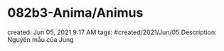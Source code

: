 # 082b3-Anima/Animus

created: Jun 05, 2021 9:17 AM
tags: #created/2021/Jun/05
Description: Nguyên mẫu của Jung